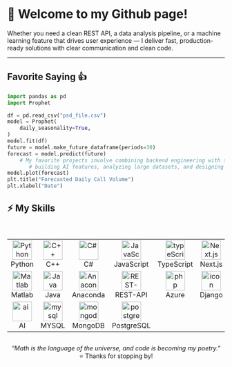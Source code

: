 # 👋 Welcome to my Github page! <br />

Whether you need a clean REST API, a data analysis pipeline, or a machine learning feature that drives user experience — I deliver fast, production-ready solutions with clear communication and clean code.

----------------------------
## Favorite Saying 👍

```python
import pandas as pd
import Prophet

df = pd.read_csv("psd_file.csv")
model = Prophet(
    daily_seasonality=True,
)
model.fit(df)
future = model.make_future_dataframe(periods=30)  
forecast = model.predict(future)
    # My favorite projects involve combining backend engineering with smart data:
       # building AI features, analyzing large datasets, and designing systems that learn and adapt.
model.plot(forecast)
plt.title("Forecasted Daily Call Volume")
plt.xlabel("Date")
```

## ⚡ My Skills
<br />

<table align="center">
  <tr>
      <td align="center" width="90">
        <img src="https://techstack-generator.vercel.app/python-icon.svg" alt="Python" width="45" height="45" />
        <br>Python
      </td>
      <td align="center" width="90">
        <img src="https://techstack-generator.vercel.app/cpp-icon.svg" alt="C++" width="45" height="45" />
        <br>C++
      </td>
      <td align="center" width="90">
        <img src="https://techstack-generator.vercel.app/csharp-icon.svg" alt="C#" width="45" height="45" />
        <br>C#
      </td>
      <td align="center" width="90">
        <img src="https://techstack-generator.vercel.app/js-icon.svg" alt="JavaScript" width="45" height="45" />
        <br>JavaScript
      </td>
      <td align="center" width="90">
        <img src="https://techstack-generator.vercel.app/ts-icon.svg" alt="typeScript" width="45" height="45" />
        <br>TypeScript
      </td>
      <td align="center" width="90">
        <img src="https://skillicons.dev/icons?i=nextjs" width="45" height="45" alt="Next.js" />
        <br>Next.js
      </td>
     <td align="center" width="90">
        <img src="https://techstack-generator.vercel.app/react-icon.svg" alt="React" width="45" height="45" />
        <br>React.js
      </td>
      <td align="center" width="90">
        <img src="https://skillicons.dev/icons?i=nodejs" width="45" height="45" alt="Node.js" />
        <br>Node.js
      </td>
      <td align="center" width="90">
        <img src="https://skillicons.dev/icons?i=aws" width="45" height="45" alt="aws" />
        <br>AWS
      </td>
    </tr>
    <tr>
        <td align="center" width="90">
          <img src="https://skillicons.dev/icons?i=matlab" width="45" height="45" alt="Matlab" />
            <br>Matlab
          </td>
        <td align="center" width="90">
          <img src="https://skillicons.dev/icons?i=java" width="45" height="45" alt="Java" />
          <br>Java
        <td align="center" width="90">
            <img src="https://skillicons.dev/icons?i=anaconda" width="45" height="45" alt="Anaconda" />
            <br>Anaconda
        </td>
         <td align="center" width="90">
        <img src="https://techstack-generator.vercel.app/restapi-icon.svg" alt="REST-API" width="45" height="45" />
        <br>REST-API
      </td>
        <td align="center" width="90">
            <img src="https://skillicons.dev/icons?i=azure" width="45" height="45" alt="php" />
            <br>Azure
        </td>
        <td align="center" width="90">
          <img src="https://techstack-generator.vercel.app/django-icon.svg" alt="icon" width="45" height="45" />
          <br>Django
        </td>
        <td align="center" width="90">
          <img src="https://skillicons.dev/icons?i=eclipse" width="45" height="45" alt="eclipse" />
          <br>Eclipse
        </td>
         <td align="center" width="90">
        <img src="https://techstack-generator.vercel.app/docker-icon.svg" alt="docker" width="45" height="45" />
        <br>Docker
      </td>
      <td align="center" width="90">
        <img src="https://skillicons.dev/icons?i=angular" width="45" height="45" alt="Angular" />
        <br>Angular
      </td>
    </tr>
  <tr>
     <td align="center" width="90">
          <img src="https://skillicons.dev/icons?i=ai" width="45" height="45" alt="ai" />
          <br>AI
        </td>
     <td align="center" width="90">
          <img src="https://skillicons.dev/icons?i=mysql" width="45" height="45" alt="mysql" />
          <br>MYSQL
        </td>
    <td align="center" width="90">
          <img src="https://skillicons.dev/icons?i=mongodb" width="45" height="45" alt="mongodb" />
          <br>MongoDB
        </td>
    <td align="center" width="90">
          <img src="https://skillicons.dev/icons?i=postgresql" width="45" height="45" alt="postgresql" />
          <br>PostgreSQL
        </td>
    </tr>
</table>
<h2></h2>
<p align="center">
  <em>“Math is the language of the universe, and code is becoming my poetry.”</em><br />
  ⭐️ Thanks for stopping by!
</p>

